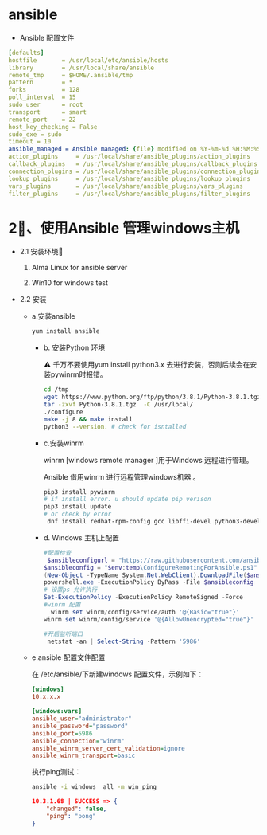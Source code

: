 # ansible 

+ Ansible 配置文件 

```yaml
[defaults]
hostfile       = /usr/local/etc/ansible/hosts
library        = /usr/local/share/ansible
remote_tmp     = $HOME/.ansible/tmp
pattern        = *
forks          = 128
poll_interval  = 15
sudo_user      = root
transport      = smart
remote_port    = 22
host_key_checking = False
sudo_exe = sudo
timeout = 10
ansible_managed = Ansible managed: {file} modified on %Y-%m-%d %H:%M:%S by {uid} on {host}
action_plugins     = /usr/local/share/ansible_plugins/action_plugins
callback_plugins   = /usr/local/share/ansible_plugins/callback_plugins
connection_plugins = /usr/local/share/ansible_plugins/connection_plugins
lookup_plugins     = /usr/local/share/ansible_plugins/lookup_plugins
vars_plugins       = /usr/local/share/ansible_plugins/vars_plugins
filter_plugins     = /usr/local/share/ansible_plugins/filter_plugins

```





# 2⃣️、使用Ansible 管理windows主机



- 2.1   安装环境🤔   

	1. Alma Linux  for ansible server
	
	2. Win10 for windows test


+ 2.2 安装 

  - a.安装ansible 

    ```bash
    yum install ansible
    ```

    - b.   安装Python 环境

      ⚠️ 千万不要使用yum install  python3.x 去进行安装，否则后续会在安装pywinrm时报错。

      ```bash
      cd /tmp
      wget https://www.python.org/ftp/python/3.8.1/Python-3.8.1.tgz
      tar -zxvf Python-3.8.1.tgz  -C /usr/local/
      ./configure
      make -j 8 && make install
      python3 --version. # check for isntalled 
      ```

    - c.安装winrm

      winrm [windows remote manager ]用于Windows 远程进行管理。

      Ansible 借用winrm 进行远程管理windows机器 。

      ```bash
      pip3 install pywinrm
      # if install error. u should update pip verison
      pip3 install update 
      # or check by error 
       dnf install redhat-rpm-config gcc libffi-devel python3-devel     openssl-devel cargo pkg-config
      ```

    - d.  Windows 主机上配置

      ```powershell
      #配置检查
       $ansibleconfigurl = "https://raw.githubusercontent.com/ansible/ansible/devel/examples/scripts/ConfigureRemotingForAnsible.ps1"
      $ansibleconfig = "$env:temp\ConfigureRemotingForAnsible.ps1"
      (New-Object -TypeName System.Net.WebClient).DownloadFile($ansibleconfigurl, $ansibleconfig)
      powershell.exe -ExecutionPolicy ByPass -File $ansibleconfig
      # 设置ps 允许执行
      Set-ExecutionPolicy -ExecutionPolicy RemoteSigned -Force 
      #winrm 配置
        winrm set winrm/config/service/auth '@{Basic="true"}'
      winrm set winrm/config/service '@{AllowUnencrypted="true"}' 
      
      #开启监听端口
       netstat -an | Select-String -Pattern '5986'
      
      ```

  + e.ansible 配置文件配置

    在 /etc/ansible/下新建windows 配置文件，示例如下：

    ```ini
    [windows]
    10.x.x.x
    
    [windows:vars]
    ansible_user="administrator"
    ansible_password="password"
    ansible_port=5986
    ansible_connection="winrm"
    ansible_winrm_server_cert_validation=ignore
    ansible_winrm_transport=basic
    ```

    执行ping测试：

    ```bash
    ansible -i windows  all -m win_ping
    
    ```

    ```json
    10.3.1.68 | SUCCESS => {
        "changed": false,
        "ping": "pong"
    }
    ```

    
